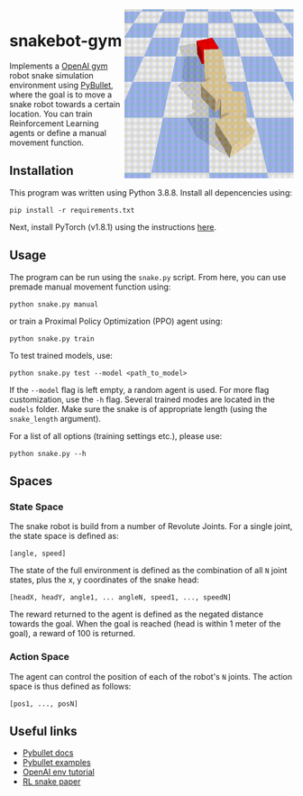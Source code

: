 <img src="etc/example.gif" align="right" width=300 />

# snakebot-gym
Implements a [OpenAI gym](https://gym.openai.com/) robot snake simulation environment using [PyBullet](https://pybullet.org/wordpress/), where the goal is to move a snake robot towards a certain location. You can train Reinforcement Learning agents or define a manual movement function.

## Installation

This program was written using Python 3.8.8. Install all depencencies using:

```
pip install -r requirements.txt
```

Next, install PyTorch (v1.8.1) using the instructions [here](https://pytorch.org/get-started/locally/).

## Usage

The program can be run using the `snake.py` script. From here, you can use premade manual movement function using:

```
python snake.py manual
```

or train a Proximal Policy Optimization (PPO) agent using:

```
python snake.py train
```

To test trained models, use:

```
python snake.py test --model <path_to_model>
```

If the `--model` flag is left empty, a random agent is used. For more flag customization, use the `-h` flag.
Several trained modes are located in the `models` folder. Make sure the snake is of appropriate length (using the `snake_length` argument).

For a list of all options (training settings etc.), please use:

```
python snake.py --h
```

## Spaces
### State Space

The snake robot is build from a number of Revolute Joints. For a single joint, the state space is defined as: 

```
[angle, speed]
```

The state of the full environment is defined as the combination of all `N` joint states, plus the x, y coordinates of the snake head:

```
[headX, headY, angle1, ... angleN, speed1, ..., speedN]
```

The reward returned to the agent is defined as the negated distance towards the goal. When the goal is reached (head is within 1 meter of the goal), a reward of 100 is returned. 


### Action Space

The agent can control the position of each of the robot's `N` joints. The action space is thus defined as follows:
```
[pos1, ..., posN]
```

## Useful links

* [Pybullet docs](https://docs.google.com/document/d/10sXEhzFRSnvFcl3XxNGhnD4N2SedqwdAvK3dsihxVUA/edit#heading=h.2ye70wns7io3)
* [Pybullet examples](https://github.com/bulletphysics/bullet3/tree/master/examples/pybullet/examples)
* [OpenAI env tutorial](https://towardsdatascience.com/beginners-guide-to-custom-environments-in-openai-s-gym-989371673952)
* [RL snake paper](https://arxiv.org/pdf/1904.07788.pdf)